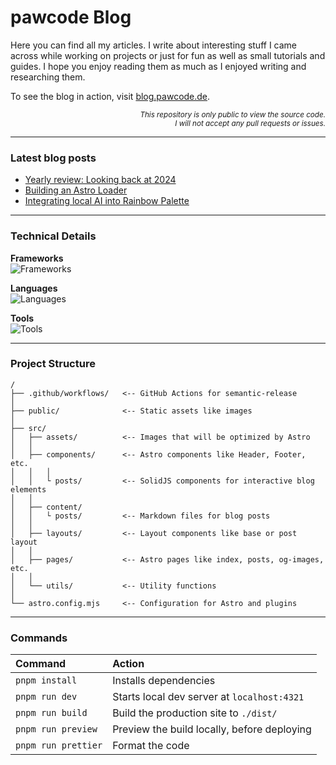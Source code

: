# pawcode Blog

Here you can find all my articles.
I write about interesting stuff I came across while working on projects or just for fun as well as small tutorials and guides.
I hope you enjoy reading them as much as I enjoyed writing and researching them.

To see the blog in action, visit [blog.pawcode.de](https://blog.pawcode.de/?mtm_compaign=GitHub&mtm_kwd=astro-blog&mtm_source=GitHub).

<p align="right">
  <sub>
    <em>
      This repository is only public to view the source code.
      <br>
      I will not accept any pull requests or issues.
    </em>
  </sub>
</p>

---

### Latest blog posts

<!-- BLOG-POST-LIST:START -->
- [Yearly review: Looking back at 2024](https://blog.pawcode.de/posts/yearly-review-2024/?mtm_compaign=GitHub&mtm_kwd=astro-blog&mtm_source=GitHub)
- [Building an Astro Loader](https://blog.pawcode.de/posts/building-an-astro-loader/?mtm_compaign=GitHub&mtm_kwd=astro-blog&mtm_source=GitHub)
- [Integrating local AI into Rainbow Palette](https://blog.pawcode.de/posts/local-ai-in-the-browser/?mtm_compaign=GitHub&mtm_kwd=astro-blog&mtm_source=GitHub)
<!-- BLOG-POST-LIST:END -->

---

### Technical Details

**Frameworks**
<br />
<img alt="Frameworks" src="https://skillicons.dev/icons?i=astro,solidjs&theme=light" />

**Languages**
<br />
<img alt="Languages" src="https://skillicons.dev/icons?i=html,md,css,tailwind,ts&theme=light" />

**Tools**
<br />
<img alt="Tools" src="https://skillicons.dev/icons?i=vercel,github,githubactions,pnpm&theme=light" />

---

### Project Structure

```text
/
├── .github/workflows/   <-- GitHub Actions for semantic-release
│
├── public/              <-- Static assets like images
│
├── src/
│   ├── assets/          <-- Images that will be optimized by Astro
│   │
│   ├── components/      <-- Astro components like Header, Footer, etc.
│   │   │
│   │   └ posts/         <-- SolidJS components for interactive blog elements
│   │
│   ├── content/
│   │   └ posts/         <-- Markdown files for blog posts
│   │
│   ├── layouts/         <-- Layout components like base or post layout
│   │
│   ├── pages/           <-- Astro pages like index, posts, og-images, etc.
│   │
│   └── utils/           <-- Utility functions
│
└── astro.config.mjs     <-- Configuration for Astro and plugins
```

---

### Commands

| Command             | Action                                      |
| :------------------ | :------------------------------------------ |
| `pnpm install`      | Installs dependencies                       |
| `pnpm run dev`      | Starts local dev server at `localhost:4321` |
| `pnpm run build`    | Build the production site to `./dist/`      |
| `pnpm run preview`  | Preview the build locally, before deploying |
| `pnpm run prettier` | Format the code                             |
